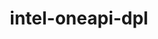---
title: "intel-oneapi-dpl"
layout: cache
categories: [package, develop]
meta: {"compilers": ["oneapi@=2024.2.1"], "num_specs": 3, "num_specs_by_stack": {"e4s-oneapi": 3, "root": 3}, "oss": ["ubuntu22.04"], "platforms": ["linux"], "stacks": ["e4s-oneapi", "root"], "targets": ["x86_64_v3"], "versions": ["2022.7.1"]}
spec_details: [{"compiler": "oneapi@=2024.2.1", "hash": "4kyjun4qrueqide2hqsvzppswzyachp7", "os": "ubuntu22.04", "platform": "linux", "size": "-", "stacks": ["e4s-oneapi", "root"], "tarball": "https://binaries.spack.io/develop/build_cache/linux-ubuntu22.04-x86_64_v3/oneapi-2024.2.1/intel-oneapi-dpl-2022.7.1/linux-ubuntu22.04-x86_64_v3-oneapi-2024.2.1-intel-oneapi-dpl-2022.7.1-4kyjun4qrueqide2hqsvzppswzyachp7.spack", "target": "x86_64_v3", "variants": ["build_system=generic", "+envmods"], "versions": ["2022.7.1"]}, {"compiler": "oneapi@=2024.2.1", "hash": "zqs4qzp64dysxets2krn64xkiyp4w5vs", "os": "ubuntu22.04", "platform": "linux", "size": "-", "stacks": ["e4s-oneapi", "root"], "tarball": "https://binaries.spack.io/develop/build_cache/linux-ubuntu22.04-x86_64_v3/oneapi-2024.2.1/intel-oneapi-dpl-2022.7.1/linux-ubuntu22.04-x86_64_v3-oneapi-2024.2.1-intel-oneapi-dpl-2022.7.1-zqs4qzp64dysxets2krn64xkiyp4w5vs.spack", "target": "x86_64_v3", "variants": ["build_system=generic", "+envmods"], "versions": ["2022.7.1"]}, {"compiler": "oneapi@=2024.2.1", "hash": "3hweysdbtb2ujzilwbrbxclhcxkcmeuu", "os": "ubuntu22.04", "platform": "linux", "size": "-", "stacks": ["e4s-oneapi", "root"], "tarball": "https://binaries.spack.io/develop/build_cache/linux-ubuntu22.04-x86_64_v3/oneapi-2024.2.1/intel-oneapi-dpl-2022.7.1/linux-ubuntu22.04-x86_64_v3-oneapi-2024.2.1-intel-oneapi-dpl-2022.7.1-3hweysdbtb2ujzilwbrbxclhcxkcmeuu.spack", "target": "x86_64_v3", "variants": ["build_system=generic", "+envmods"], "versions": ["2022.7.1"]}]
---